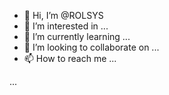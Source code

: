 - 👋 Hi, I’m @ROLSYS
- 👀 I’m interested in ...
- 🌱 I’m currently learning ...
- 💞️ I’m looking to collaborate on ...
- 📫 How to reach me ...

<!---
ROLSYS/ROLSYS is a ✨ special ✨ repository because its `README.md` (this file) appears on your GitHub profile.
You can click the Preview link to take a look at your changes.
--->

... 
